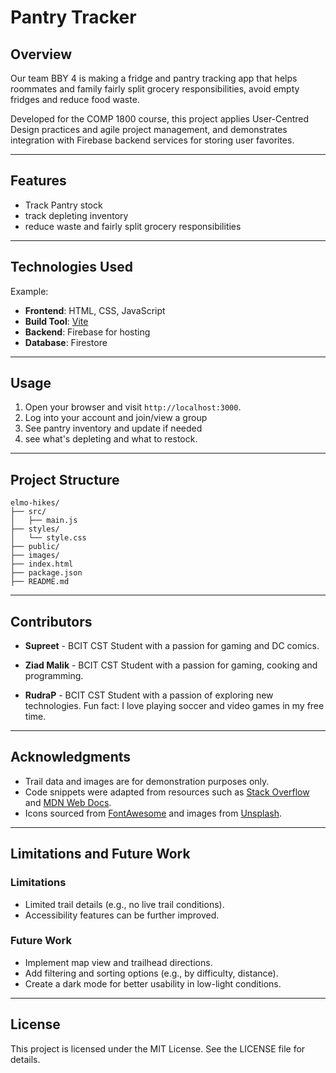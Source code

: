 # Pantry Tracker


## Overview
Our team BBY 4 is making a fridge and pantry tracking app that helps roommates and family fairly split grocery responsibilities, avoid empty fridges and reduce food waste.

Developed for the COMP 1800 course, this project applies User-Centred Design practices and agile project management, and demonstrates integration with Firebase backend services for storing user favorites.

---


## Features

- Track Pantry stock
- track depleting inventory
- reduce waste and fairly split grocery responsibilities
  

---


## Technologies Used

Example:
- **Frontend**: HTML, CSS, JavaScript
- **Build Tool**: [Vite](https://vitejs.dev/)
- **Backend**: Firebase for hosting
- **Database**: Firestore

---


## Usage

1. Open your browser and visit `http://localhost:3000`.
2. Log into your account and join/view a group
3. See pantry inventory and update if needed
4. see what's depleting and what to restock.

---


## Project Structure

```
elmo-hikes/
├── src/
│   ├── main.js
├── styles/
│   └── style.css
├── public/
├── images/
├── index.html
├── package.json
├── README.md
```

---


## Contributors

- **Supreet** - BCIT CST Student with a passion for gaming and DC comics.

- **Ziad Malik** - BCIT CST Student with a passion for gaming, cooking and programming.
- **RudraP** - BCIT CST Student with a passion of exploring new technologies. Fun fact: I love playing soccer and video games in my free time.

---


## Acknowledgments

- Trail data and images are for demonstration purposes only.
- Code snippets were adapted from resources such as [Stack Overflow](https://stackoverflow.com/) and [MDN Web Docs](https://developer.mozilla.org/).
- Icons sourced from [FontAwesome](https://fontawesome.com/) and images from [Unsplash](https://unsplash.com/).

---


## Limitations and Future Work
### Limitations

- Limited trail details (e.g., no live trail conditions).
- Accessibility features can be further improved.

### Future Work

- Implement map view and trailhead directions.
- Add filtering and sorting options (e.g., by difficulty, distance).
- Create a dark mode for better usability in low-light conditions.

---


## License

This project is licensed under the MIT License. See the LICENSE file for details.
